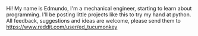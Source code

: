 Hi! My name is Edmundo, I'm a mechanical engineer, starting to learn about programming. I'll be posting little projects like this to try my hand at python. All feedback, suggestions and ideas are welcome, please send them to https://www.reddit.com/user/ed_tucumonkey
